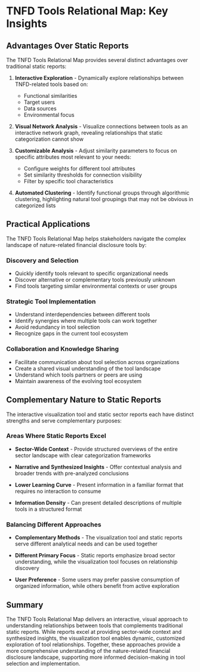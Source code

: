 # TNFD Tools Relational Map: Key Insights

## Advantages Over Static Reports

The TNFD Tools Relational Map provides several distinct advantages over traditional static reports:

1. **Interactive Exploration** - Dynamically explore relationships between TNFD-related tools based on:
   - Functional similarities
   - Target users
   - Data sources
   - Environmental focus

2. **Visual Network Analysis** - Visualize connections between tools as an interactive network graph, revealing relationships that static categorization cannot show

3. **Customizable Analysis** - Adjust similarity parameters to focus on specific attributes most relevant to your needs:
   - Configure weights for different tool attributes
   - Set similarity thresholds for connection visibility
   - Filter by specific tool characteristics

4. **Automated Clustering** - Identify functional groups through algorithmic clustering, highlighting natural tool groupings that may not be obvious in categorized lists

## Practical Applications

The TNFD Tools Relational Map helps stakeholders navigate the complex landscape of nature-related financial disclosure tools by:

### Discovery and Selection
- Quickly identify tools relevant to specific organizational needs
- Discover alternative or complementary tools previously unknown
- Find tools targeting similar environmental contexts or user groups

### Strategic Tool Implementation
- Understand interdependencies between different tools
- Identify synergies where multiple tools can work together
- Avoid redundancy in tool selection
- Recognize gaps in the current tool ecosystem

### Collaboration and Knowledge Sharing
- Facilitate communication about tool selection across organizations
- Create a shared visual understanding of the tool landscape
- Understand which tools partners or peers are using
- Maintain awareness of the evolving tool ecosystem

## Complementary Nature to Static Reports

The interactive visualization tool and static sector reports each have distinct strengths and serve complementary purposes:

### Areas Where Static Reports Excel

- **Sector-Wide Context** - Provide structured overviews of the entire sector landscape with clear categorization frameworks

- **Narrative and Synthesized Insights** - Offer contextual analysis and broader trends with pre-analyzed conclusions

- **Lower Learning Curve** - Present information in a familiar format that requires no interaction to consume

- **Information Density** - Can present detailed descriptions of multiple tools in a structured format

### Balancing Different Approaches

- **Complementary Methods** - The visualization tool and static reports serve different analytical needs and can be used together

- **Different Primary Focus** - Static reports emphasize broad sector understanding, while the visualization tool focuses on relationship discovery

- **User Preference** - Some users may prefer passive consumption of organized information, while others benefit from active exploration

## Summary

The TNFD Tools Relational Map delivers an interactive, visual approach to understanding relationships between tools that complements traditional static reports. While reports excel at providing sector-wide context and synthesized insights, the visualization tool enables dynamic, customized exploration of tool relationships. Together, these approaches provide a more comprehensive understanding of the nature-related financial disclosure landscape, supporting more informed decision-making in tool selection and implementation.
